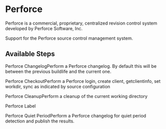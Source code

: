 
Perforce
========

Perforce is a commercial, proprietary, centralized revision control system developed by Perforce Software, Inc.

Support for the Perforce source control management system.


Available Steps
---------------

Perforce ChangelogPerform a Perforce changelog. By default this will be between the previous buildlife and the current one.

Perforce CheckoutPerform a Perforce login, create client, getclientinfo, set workdir, sync as indicated by source configuration

Perforce CleanupPerform a cleanup of the current working directory

Perforce Label

Perforce Quiet PeriodPerform a Perforce changelog for quiet period detection and publish the results.


